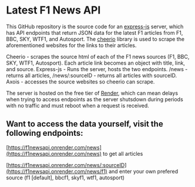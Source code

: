 # Latest F1 News API
This GitHub repository is the source code for an [express-js](https://expressjs.com/) server, which has API endpoints that return JSON data for the latest F1 articles from F1, BBC, SKY, WTF1, and Autosport.
The [cheerio](https://www.npmjs.com/package/cheerio) library is used to scrape the aforementioned websites for the links to their articles.

Cheerio - scrapes the source html of each of the F1 news sources (F1, BBC, SKY, WTF1, Autosport). Each article link becomes an object with title, link, and source.
Express-js - Runs the server, hosts the two endpoints. /news - returns all articles, /news/:sourceID - returns all articles with sourceID.
Axois - accesses the source websites so cheerio can scrape.

The server is hosted on the free tier of [Render](https://render.com/), which can mean delays when trying to access endpoints as the server shutsdown during periods with no traffic 
and must reboot when a request is received. 

## Want to access the data yourself, visit the following endpoints:

[https://f1newsapi.onrender.com/news](https://f1newsapi.onrender.com/news) to get all articles

[https://f1newsapi.onrender.com/news/:sourceID](https://f1newsapi.onrender.com/news/f1) and enter your own prefered source (f1 [default], bbcf1, skyf1, wtf1, autosport)

